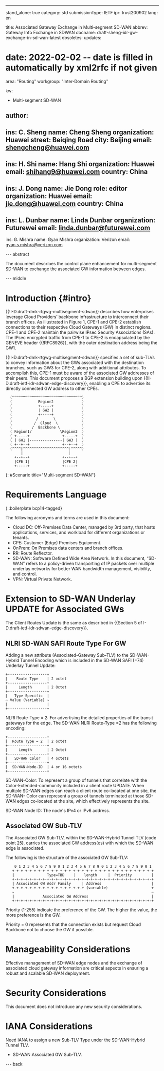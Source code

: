 ---
stand_alone: true
category: std
submissionType: IETF
ipr: trust200902
lang: en

title: Associated Gateway Exchange in Multi-segment SD-WAN
abbrev: Gateway Info Exchange in SDWAN
docname: draft-sheng-idr-gw-exchange-in-sd-wan-latest
obsoletes:
updates:
# date: 2022-02-02 -- date is filled in automatically by xml2rfc if not given

area: "Routing"
workgroup: "Inter-Domain Routing"

kw:
  - Multi-segment SD-WAN

author:
 -
  ins: C. Sheng
  name: Cheng Sheng
  organization: Huawei
  street: Beiqing Road
  city: Beijing
  email: shengcheng@huawei.com
 -
  ins: H. Shi
  name: Hang Shi
  organization: Huawei
  email: shihang9@huawei.com
  country: China
 -
  ins: J. Dong
  name: Jie Dong
  role: editor
  organization: Huawei
  email: jie.dong@huawei.com
  country: China
-
  ins: L. Dunbar
  name: Linda Dunbar
  organization: Futurewei
  email: linda.dunbar@futurewei.com
 -
  ins: G. Mishra
  name: Gyan Mishra
  organization: Verizon
  email: gyan.s.mishra@verizon.com


--- abstract

The document describes the control plane enhancement for multi-segment SD-WAN to exchange the associated GW information between edges.

--- middle

# Introduction {#intro}

{{!I-D.draft-dmk-rtgwg-multisegment-sdwan}} describes how enterprises leverage Cloud Providers’ backbone infrastructure to interconnect their branch offices. As illustrated in Figure 1, CPE-1 and CPE-2 establish connections to their respective Cloud Gateways (GW) in distinct regions. CPE-1 and CPE-2 maintain the pairwise IPsec Security Associations (SAs). The IPsec encrypted traffic from CPE-1 to CPE-2 is encapsulated by the GENEVE header {{!RFC8926}}, with the outer destination address being the GW1.

{{!I-D.draft-dmk-rtgwg-multisegment-sdwan}} specifies a set of sub-TLVs to convey information about the GWs associated with the destination branches, such as GW3 for CPE-2, along with additional attributes. To accomplish this, CPE-1 must be aware of the associated GW addresses of their peers. This document proposes a BGP extension building upon {{!I-D.draft-ietf-idr-sdwan-edge-discovery}}, enabling a CPE to advertise its directly connected GW address to other CPEs.

~~~
  (^^^^^^^^^^^^^^^^^^^^^^^^^^^^^^^^)
  (            Region2             )
  (            +-----+             )
  (            | GW2 |             )
  (            +-----+             )
  (           /       \            )
  (          /  Cloud  \           )
  (         /  Backbone \          )
  ( Region1/             \Region3  )
  ( +-----+               +-----+  )
  ( | GW1 |---------------| GW3 |  )
  ( +--+--+               +--+--+  )
  (^^^^|^^^^^^^^^^^^^^^^^^^^^|^^^^^)
       |                     |
    +--+--+               +--+--+
    |CPE 1|               |CPE 2|
    +-----+               +-----+
~~~
{: #Scenario  title="Multi-segment SD-WAN"}

# Requirements Language

{::boilerplate bcp14-tagged}

The following acronyms and terms are used in this document:

- Cloud DC: Off-Premises Data Center, managed by 3rd party, that hosts applications, services, and workload for different organizations or tenants.
- CPE: Customer (Edge) Premises Equipment.
- OnPrem: On Premises data centers and branch offices.
- RR: Route Reflector.
- SD-WAN: Software Defined Wide Area Network. In this document, “SD-WAN” refers to a policy-driven transporting of IP packets over multiple underlay networks for better WAN bandwidth management, visibility, and control.
- VPN: Virtual Private Network.

# Extension to SD-WAN Underlay UPDATE for Associated GWs

The Client Routes Update is the same as described in {{Section 5 of I-D.draft-ietf-idr-sdwan-edge-discovery}}.

## NLRI SD-WAN SAFI Route Type For GW

Adding a new attribute (Associated-Gateway Sub-TLV) to the SD-WAN-Hybrid Tunnel Encoding which is included in the SD-WAN SAFI (=74) Underlay Tunnel Update:

~~~
+------------------+
|    Route Type    | 2 octet
+------------------+
|     Length       | 2 Octet
+------------------+
|   Type Specific  |
~ Value (Variable) ~
|                  |
+------------------+
~~~

NLRI Route-Type = 2: For advertising the detailed properties of the transit gateways for the edge. The SD-WAN NLRI Route-Type =2 has the following encoding:

~~~
+------------------+
|  Route Type = 2  | 2 octet
+------------------+
|     Length       | 2 Octet
+------------------+
|   SD-WAN Color   | 4 octets
+------------------+
|  SD-WAN-Node-ID  | 4 or 16 octets
+------------------+
~~~

SD-WAN-Color: To represent a group of tunnels that correlate with the Color-Extended-community included in a client route UPDATE. When multiple SD-WAN edges can reach a client route co-located at one site, the SD-WAN- Color can represent a group of tunnels terminated at those SD-WAN edges co-located at the site, which effectively represents the site.

SD-WAN Node ID: The node's IPv4 or IPv6 address.

## Associated GW Sub-TLV

The Associated GW Sub-TLV, within the SD-WAN-Hybrid Tunnel TLV (code point 25), carries the associated GW address(es) with which the SD-WAN edge is associated.

The following is the structure of the associated GW Sub-TLV:

~~~
    0 1 2 3 4 5 6 7 8 9 0 1 2 3 4 5 6 7 8 9 0 1 2 3 4 5 6 7 8 9 0 1
   +-+-+-+-+-+-+-+-+-+-+-+-+-+-+-+-+-+-+-+-+-+-+-+-+-+-+-+-+-+-+-+-+
   |               Type=TBD    |    length     |  Priority         |
   +-+-+-+-+-+-+-+-+-+-+-+-+-+-+-+-+-+-+-+-+-+-+-+-+-+-+-+-+-+-+-+-+
   | Associated GW Addr Family     | Address                       |
   +-+-+-+-+-+-+-+-+-+-+-+-+-+-+-+-+ (variable)                    +
   ~                                                               ~
   |             Associated GW Address                             |
   +-+-+-+-+-+-+-+-+-+-+-+-+-+-+-+-+-+-+-+-+-+-+-+-+-+-+-+-+-+-+-+-+
~~~

Priority (1-255) indicate the preference of the GW. The higher the value, the more preference is the GW.

Priority = 0 represents that the connection exists but request Cloud Backbone not to choose the GW if possible.

# Manageability Considerations

Effective management of SD-WAN edge nodes and the exchange of associated cloud gateway information are critical aspects in ensuring a robust and scalable SD-WAN deployment.

# Security Considerations

This document does not introduce any new security considerations.

# IANA Considerations

Need IANA to assign a new Sub-TLV Type under the SD-WAN-Hybrid Tunnel TLV.

- SD-WAN Associated GW Sub-TLV.

--- back
